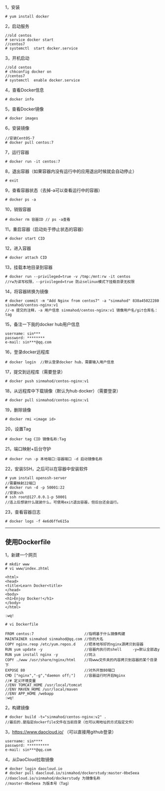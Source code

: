 1，安装
```
# yum install docker
```
2，启动服务
```
//old centos
# service docker start
//centos7
# systemctl  start docker.service
```
3，开机启动
```
//old centos
# chkconfig docker on
//centos7
# systemctl  enable docker.service
```
4，查看Docker信息
```
# docker info
```
5，查看Docker镜像
```
# docker images
```
6，安装镜像
```
//安装CentOS-7
# docker pull centos:7
```
7，运行容器
```
# docker run -it centos:7
```
8，退出容器（如果容器内没有运行中的应用退出时候就会自动停止）
```
# exit
```
9，查看容器状态（去掉-a可以查看运行中的容器）
```
# docker ps -a
```
10，销毁容器
```
# docker rm 容器ID // ps -a查看
```
11，重启容器（启动处于停止状态的容器）
```
# docker start CID
```
12，进入容器
```
# docker attach CID
```
13，挂载本地目录到容器
```
# docker run --privileged=true -v /tmp:/mnt:rw -it centos
//rw为读写权限，--privileged=true 防止selinux模式下挂载目录无权限
```
14，将容器转换为镜像
```
# docker commit -m "Add Nginx from centos7" -a "sinmahod" 838a45022280 sinmahod/centos-nginx:v1
//-m 提交的注释，-a 用户信息 sinmahod/centos-nginx:v1 镜像用户名/git仓库名：tag
```
15，备注一下我的docker hub用户信息
```
username: sin***
password: ********
e-mail: sin***@qq.com
```
16，登录docker远程库
```
# docker login  //默认登录docker hub，需要输入用户信息
```
17，提交到远程库（需要登录）
```
# docker push sinmahod/centos-nginx:v1
```
18，从远程库中下载镜像（默认为hub docker）（需要登录）
```
# docker pull sinmahod/centos-nginx:v1
```
19，删除镜像
```
# docker rmi <image id>
```
20，设置Tag
```
# docker tag CID 镜像名称:Tag
```
21，端口映射+后台守护
```
# docker run -p 本地端口:容器端口 -d 启动镜像名称
```
22，安装SSH，之后可以在容器中安装软件
```
# yum install openssh-server
//需要映射22端口
# docker run -d -p 50001:22
//安装ssh  
# ssh root@127.0.0.1-p 50001  
//连上后想装什么就装什么，可使用exit退出容器，但后台还会运行。
```
23，查看容器日志
```
# docker logs -f 4e6d6ffe615a
```

---
## 使用Dockerfile 

1，新建一个网页
```
# mkdir www
# vi www/index.zhtml

<html>
<head>
<title>Learn Docker<title>
</head>
<body>
<h1>Enjoy Docker!</h1>
</body>
</html>

:wq!

# vi Dockerfile

FROM centos:7                       //指明基于什么镜像构建
MAINTAINER sinmahod sinmahod@qq.com //你的大名
COPY nginx.reop /etc/yum.repos.d    //把本地写好的nginx源拷贝到容器
RUN yum update -y                   //容器内执行的shell     -y=默认全部选y
RUN yum install nginx -y            //同上
COPY ./www /usr/share/nginx/html    //将www文件夹的内容拷贝到容器的某个目录下
EXPOSE 80                           //对外开放80端口
CMD ["nginx","-g","daemon off;"]    //容器运行时开启Nginx
//# 定义环境变量
//ENV TOMCAT_HOME /usr/local/tomcat
//ENV MAVEN_HOME /usr/local/maven
//ENV APP_HOME /webapp
:wq!
```

2，构建镜像
```
# docker build -t="sinmahod/centos-nginx:v2" .
//最后的.是指定dockerfile文件在当前目录（也可以用地址的方式指定文件）
```

3，https://www.daocloud.io/ （可以直接用github登录）
```
username: sin****
password: **********
e-mail: sin***@qq.com
```

4，从DaoCloud拉取镜像
```
# docker login daocloud.io
# docker pull daocloud.io/sinmahod/dockerstudy:master-0be5eea
//daocloud.io/sinmahod/dockerstudy 为镜像名称  
//master-0be5eea 为版本号（Tag）
```
